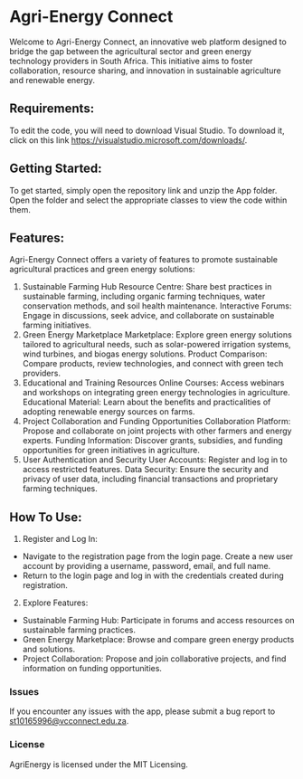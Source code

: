 # Agri-Energy Connect
Welcome to Agri-Energy Connect, an innovative web platform designed to bridge the gap between the agricultural sector and green energy technology providers in South Africa. This initiative aims to foster collaboration, resource sharing, and innovation in sustainable agriculture and renewable energy.

## Requirements:
To edit the code, you will need to download Visual Studio. To download it, click on this link https://visualstudio.microsoft.com/downloads/.

## Getting Started:
To get started, simply open the repository link and unzip the App folder. Open the folder and select the appropriate classes to view the code within them.

## Features: 
Agri-Energy Connect offers a variety of features to promote sustainable agricultural practices and green energy solutions:

1. Sustainable Farming Hub
Resource Centre: Share best practices in sustainable farming, including organic farming techniques, water conservation methods, and soil health maintenance.
Interactive Forums: Engage in discussions, seek advice, and collaborate on sustainable farming initiatives.
2. Green Energy Marketplace
Marketplace: Explore green energy solutions tailored to agricultural needs, such as solar-powered irrigation systems, wind turbines, and biogas energy solutions.
Product Comparison: Compare products, review technologies, and connect with green tech providers.
3. Educational and Training Resources
Online Courses: Access webinars and workshops on integrating green energy technologies in agriculture.
Educational Material: Learn about the benefits and practicalities of adopting renewable energy sources on farms.
4. Project Collaboration and Funding Opportunities
Collaboration Platform: Propose and collaborate on joint projects with other farmers and energy experts.
Funding Information: Discover grants, subsidies, and funding opportunities for green initiatives in agriculture.
5. User Authentication and Security
User Accounts: Register and log in to access restricted features.
Data Security: Ensure the security and privacy of user data, including financial transactions and proprietary farming techniques.

## How To Use:
1. Register and Log In:
- Navigate to the registration page from the login page. Create a new user account by providing a username, password, email, and full name.
- Return to the login page and log in with the credentials created during registration.
2. Explore Features:
- Sustainable Farming Hub: Participate in forums and access resources on sustainable farming practices.
- Green Energy Marketplace: Browse and compare green energy products and solutions.
- Project Collaboration: Propose and join collaborative projects, and find information on funding opportunities.


### Issues
If you encounter any issues with the app, please submit a bug report to st10165996@vcconnect.edu.za.

### License
AgriEnergy is licensed under the MIT Licensing.

